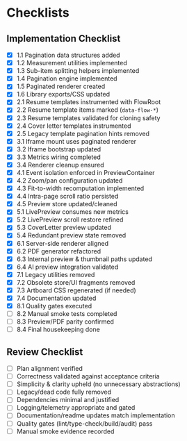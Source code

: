 # Checklists

## Implementation Checklist
- [x] 1.1 Pagination data structures added
- [x] 1.2 Measurement utilities implemented
- [x] 1.3 Sub-item splitting helpers implemented
- [x] 1.4 Pagination engine implemented
- [x] 1.5 Paginated renderer created
- [x] 1.6 Library exports/CSS updated
- [x] 2.1 Resume templates instrumented with FlowRoot
- [x] 2.2 Resume template items marked (`data-flow-*`)
- [x] 2.3 Resume templates validated for cloning safety
- [x] 2.4 Cover letter templates instrumented
- [x] 2.5 Legacy template pagination hints removed
- [x] 3.1 Iframe mount uses paginated renderer
- [x] 3.2 Iframe bootstrap updated
- [x] 3.3 Metrics wiring completed
- [x] 3.4 Renderer cleanup ensured
- [x] 4.1 Event isolation enforced in PreviewContainer
- [x] 4.2 Zoom/pan configuration updated
- [x] 4.3 Fit-to-width recomputation implemented
- [x] 4.4 Intra-page scroll ratio persisted
- [x] 4.5 Preview store updated/cleaned
- [x] 5.1 LivePreview consumes new metrics
- [x] 5.2 LivePreview scroll restore refined
- [x] 5.3 CoverLetter preview updated
- [x] 5.4 Redundant preview state removed
- [x] 6.1 Server-side renderer aligned
- [x] 6.2 PDF generator refactored
- [x] 6.3 Internal preview & thumbnail paths updated
- [x] 6.4 AI preview integration validated
- [x] 7.1 Legacy utilities removed
- [x] 7.2 Obsolete store/UI fragments removed
- [x] 7.3 Artboard CSS regenerated (if needed)
- [x] 7.4 Documentation updated
- [x] 8.1 Quality gates executed
- [ ] 8.2 Manual smoke tests completed
- [ ] 8.3 Preview/PDF parity confirmed
- [ ] 8.4 Final housekeeping done

## Review Checklist
- [ ] Plan alignment verified
- [ ] Correctness validated against acceptance criteria
- [ ] Simplicity & clarity upheld (no unnecessary abstractions)
- [ ] Legacy/dead code fully removed
- [ ] Dependencies minimal and justified
- [ ] Logging/telemetry appropriate and gated
- [ ] Documentation/readme updates match implementation
- [ ] Quality gates (lint/type-check/build/audit) pass
- [ ] Manual smoke evidence recorded

